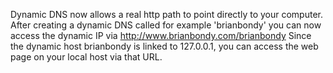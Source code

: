 Dynamic DNS now allows a real http path to point directly to your computer. After creating a dynamic DNS called for example 'brianbondy' you can now access the dynamic IP via http://www.brianbondy.com/brianbondy
Since the dynamic host brianbondy is linked to 127.0.0.1, you can access the web page on your local host via that URL.
